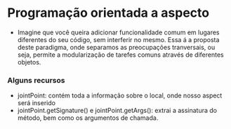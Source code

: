 # Programação orientada a aspecto
- Imagine que você queira adicionar funcionalidade comum em lugares diferentes do seu código, sem interferir no mesmo. Essa á a proposta deste paradigma, onde separamos as preocupações tranversais, ou seja, permite a modularização de tarefes comuns através de diferentes objetos.

### Alguns recursos
- jointPoint: contém toda a informação sobre o local, onde nosso aspect será inserido
- jointPoint.getSignature() e jointPoint.getArgs(): extrai a assinatura do método, bem como os argumentos de chamada.
